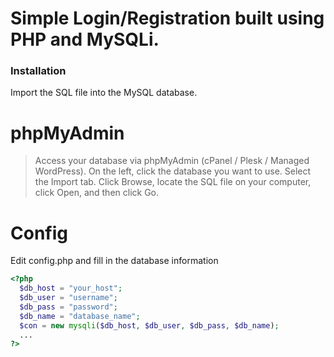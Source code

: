 # Simple Login/Registration built using PHP and MySQLi.

### Installation
Import the SQL file into the MySQL database.
# phpMyAdmin
> Access your database via phpMyAdmin (cPanel / Plesk / Managed WordPress).
> On the left, click the database you want to use.
> Select the Import tab.
> Click Browse, locate the SQL file on your computer, click Open, and then click Go.

# Config
Edit config.php and fill in the database information
```php
<?php
  $db_host = "your_host";
  $db_user = "username";
  $db_pass = "password";
  $db_name = "database_name";
  $con = new mysqli($db_host, $db_user, $db_pass, $db_name);
  ...
?>
```
